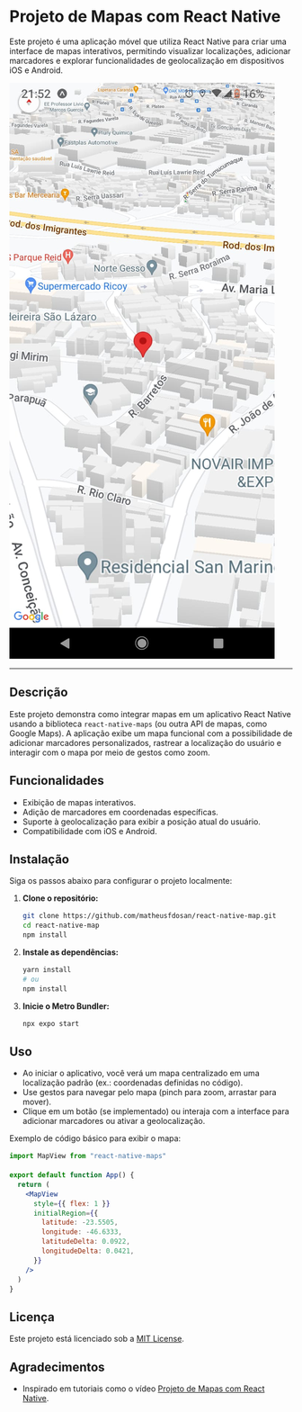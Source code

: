 # Projeto de Mapas com React Native

Este projeto é uma aplicação móvel que utiliza React Native para criar uma interface de mapas interativos, permitindo visualizar localizações, adicionar marcadores e explorar funcionalidades de geolocalização em dispositivos iOS e Android.

![preview](.github/preview.jpg)

---

## Descrição

Este projeto demonstra como integrar mapas em um aplicativo React Native usando a biblioteca `react-native-maps` (ou outra API de mapas, como Google Maps). A aplicação exibe um mapa funcional com a possibilidade de adicionar marcadores personalizados, rastrear a localização do usuário e interagir com o mapa por meio de gestos como zoom.

## Funcionalidades

- Exibição de mapas interativos.
- Adição de marcadores em coordenadas específicas.
- Suporte à geolocalização para exibir a posição atual do usuário.
- Compatibilidade com iOS e Android.

## Instalação

Siga os passos abaixo para configurar o projeto localmente:

1. **Clone o repositório:**

   ```bash
   git clone https://github.com/matheusfdosan/react-native-map.git
   cd react-native-map
   npm install
   ```

2. **Instale as dependências:**

   ```bash
   yarn install
   # ou
   npm install
   ```

3. **Inicie o Metro Bundler:**
   ```bash
   npx expo start
   ```

## Uso

- Ao iniciar o aplicativo, você verá um mapa centralizado em uma localização padrão (ex.: coordenadas definidas no código).
- Use gestos para navegar pelo mapa (pinch para zoom, arrastar para mover).
- Clique em um botão (se implementado) ou interaja com a interface para adicionar marcadores ou ativar a geolocalização.

Exemplo de código básico para exibir o mapa:

```jsx
import MapView from "react-native-maps"

export default function App() {
  return (
    <MapView
      style={{ flex: 1 }}
      initialRegion={{
        latitude: -23.5505,
        longitude: -46.6333,
        latitudeDelta: 0.0922,
        longitudeDelta: 0.0421,
      }}
    />
  )
}
```

## Licença

Este projeto está licenciado sob a [MIT License](LICENSE).

## Agradecimentos

- Inspirado em tutoriais como o vídeo [Projeto de Mapas com React Native](https://www.youtube.com/watch?v=7DY1tHHudtM).
